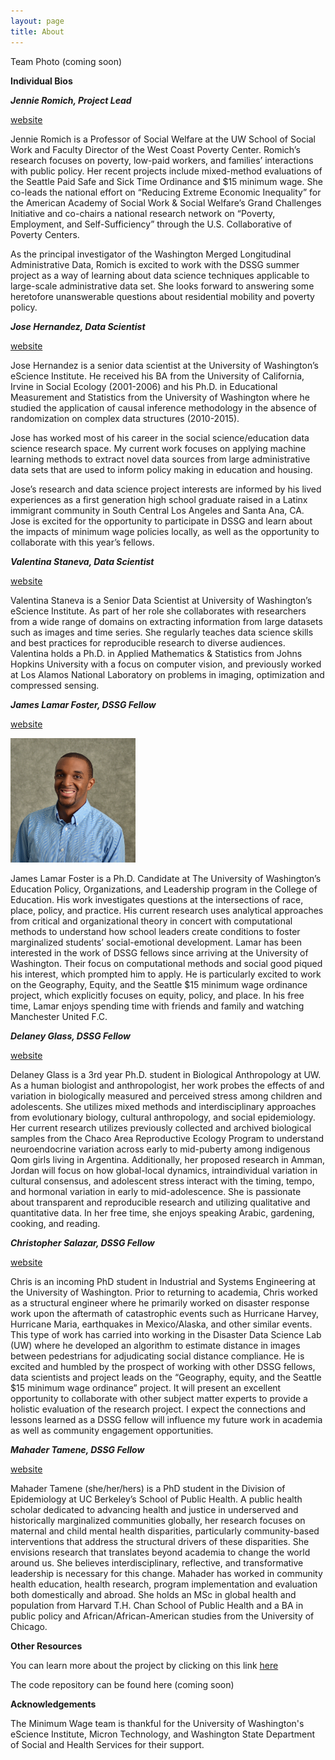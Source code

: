 ```yaml
---
layout: page
title: About
---
```


Team Photo (coming soon)

**Individual Bios**

***Jennie Romich, Project Lead*** 

[website](https://socialwork.uw.edu/faculty/professors/jennifer-romich)

Jennie Romich is a Professor of Social Welfare at the UW School of Social Work and Faculty Director of the West Coast Poverty Center. Romich’s research focuses on poverty, low-paid workers, and families’ interactions with public policy. Her recent projects include mixed-method evaluations of the Seattle Paid Safe and Sick Time Ordinance and $15 minimum wage.  She co-leads the national effort on “Reducing Extreme Economic Inequality” for the American Academy of Social Work & Social Welfare’s Grand Challenges Initiative and co-chairs a national research network on “Poverty, Employment, and Self-Sufficiency” through the U.S. Collaborative of Poverty Centers.

As the principal investigator of the Washington Merged Longitudinal Administrative Data, Romich is excited to work with the DSSG summer project as a way of learning about data science techniques applicable to large-scale administrative data set. She looks forward to answering some heretofore unanswerable questions about residential mobility and poverty policy.

***Jose Hernandez, Data Scientist***

[website](https://www.linkedin.com/in/josemhe/)

Jose Hernandez is a senior data scientist at the University of Washington’s eScience Institute. He received his BA from the University of California, Irvine in Social Ecology (2001-2006) and his Ph.D. in Educational Measurement and Statistics from the University of Washington where he studied the application of causal inference methodology in the absence of randomization on complex data structures (2010-2015).

Jose has worked most of his career in the social science/education data science research space. My current work focuses on applying machine learning methods to extract novel data sources from large administrative data sets that are used to inform policy making in education and housing.

Jose’s research and data science project interests are informed by his lived experiences as a first generation high school graduate raised in a Latinx immigrant community in South Central Los Angeles and Santa Ana, CA. Jose is excited for the opportunity to participate in DSSG and learn about the impacts of minimum wage policies locally, as well as the opportunity to collaborate with this year’s fellows.

***Valentina Staneva, Data Scientist***

[website](https://www.linkedin.com/in/valentina-staneva-964a133/)

Valentina Staneva is a Senior Data Scientist at University of Washington’s eScience Institute. As part of her role she collaborates with researchers from a wide range of domains on extracting information from large datasets such as images and time series. She regularly teaches data science skills and best practices for reproducible research to diverse audiences. Valentina holds a Ph.D. in Applied Mathematics & Statistics from Johns Hopkins University with a focus on computer vision, and previously worked at Los Alamos National Laboratory on problems in imaging, optimization and compressed sensing.

***James Lamar Foster, DSSG Fellow***

[website](https://www.linkedin.com/in/james-lamar-foster-8005aab6/)

<img src="jlf.jpg" width="200" />


James Lamar Foster is a Ph.D. Candidate at The University of Washington’s Education Policy, Organizations, and Leadership program in the College of Education. His work investigates questions at the intersections of race, place, policy, and practice. His current research uses analytical approaches from critical and organizational theory in concert with computational methods to understand how school leaders create conditions to foster marginalized students’ social-emotional development. Lamar has been interested in the work of DSSG fellows since arriving at the University of Washington. Their focus on computational methods and social good piqued his interest, which prompted him to apply. He is particularly excited to work on the Geography, Equity, and the Seattle $15 minimum wage ordinance project, which explicitly focuses on equity, policy, and place. In his free time, Lamar enjoys spending time with friends and family and watching Manchester United F.C.

***Delaney Glass, DSSG Fellow*** 

[website](https://www.linkedin.com/in/delaney-g-7a75981a9/)

Delaney Glass is a 3rd year Ph.D. student in Biological Anthropology at UW. As a human biologist and anthropologist, her work probes the effects of and variation in biologically measured and perceived stress among children and adolescents. She utilizes mixed methods and interdisciplinary approaches from evolutionary biology, cultural anthropology, and social epidemiology. Her current research utilizes previously collected and archived biological samples from the Chaco Area Reproductive Ecology Program to understand neuroendocrine variation across early to mid-puberty among indigenous Qom girls living in Argentina. Additionally, her proposed research in Amman, Jordan will focus on how global-local dynamics, intraindividual variation in cultural consensus, and adolescent stress interact with the timing, tempo, and hormonal variation in early to mid-adolescence. She is passionate about transparent and reproducible research and utilizing qualitative and quantitative data. In her free time, she enjoys speaking Arabic, gardening, cooking, and reading.

***Christopher Salazar, DSSG Fellow*** 

[website](https://www.linkedin.com/in/csalazar-p-e/)

Chris is an incoming PhD student in Industrial and Systems Engineering at the University of Washington. Prior to returning to academia, Chris worked as a structural engineer where he primarily worked on disaster response work upon the aftermath of catastrophic events such as Hurricane Harvey, Hurricane Maria, earthquakes in Mexico/Alaska, and other similar events. This type of work has carried into working in the Disaster Data Science Lab (UW) where he developed an algorithm to estimate distance in images between pedestrians for adjudicating social distance compliance. He is excited and humbled by the prospect of working with other DSSG fellows, data scientists and project leads on the “Geography, equity, and the Seattle $15 minimum wage ordinance” project. It will present an excellent opportunity to collaborate with other subject matter experts to provide a holistic evaluation of the research project. I expect the connections and lessons learned as a DSSG fellow will influence my future work in academia as well as community engagement opportunities.

***Mahader Tamene, DSSG Fellow*** 

[website](https://www.linkedin.com/in/mahader-tamene-38322240/)

Mahader Tamene (she/her/hers) is a PhD student in the Division of Epidemiology at UC Berkeley’s School of Public Health. A public health scholar dedicated to advancing health and justice in underserved and historically marginalized communities globally, her research focuses on maternal and child mental health disparities, particularly community-based interventions that address the structural drivers of these disparities. She envisions research that translates beyond academia to change the world around us. She believes interdisciplinary, reflective, and transformative leadership is necessary for this change.
Mahader has worked in community health education, health research, program implementation and evaluation both domestically and abroad. She holds an MSc in global health and population from Harvard T.H. Chan School of Public Health and a BA in public policy and African/African-American studies from the University of Chicago.

**Other Resources**

You can learn more about the project by clicking on this link [here](https://escience.washington.edu/2021-data-science-for-social-good-projects/)

The code repository can be found here (coming soon)

**Acknowledgements**

The Minimum Wage team is thankful for the University of Washington's eScience Institute, Micron Technology, and Washington State Department of Social and Health Services for their support.



